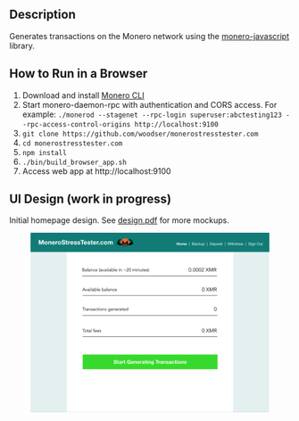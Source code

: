 ## Description

Generates transactions on the Monero network using the [monero-javascript](https://github.com/monero-ecosystem/monero-javascript) library.

## How to Run in a Browser
1. Download and install [Monero CLI](https://getmonero.org/downloads/)
2. Start monero-daemon-rpc with authentication and CORS access.  For example: `./monerod --stagenet --rpc-login superuser:abctesting123 --rpc-access-control-origins http://localhost:9100`
3. `git clone https://github.com/woodser/monerostresstester.com`
4. `cd monerostresstester.com`
5. `npm install`
6. `./bin/build_browser_app.sh`
7. Access web app at http://localhost:9100

## UI Design (work in progress)
Initial homepage design.  See [design.pdf](design.pdf) for more mockups.
<p align="center">
	<img width="85%" height="auto" src="homepage.png"/><br>
</p>